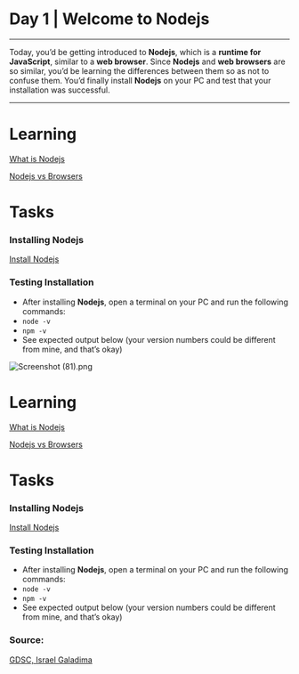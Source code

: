 # Day 1 | Welcome to Nodejs

---

Today, you’d be getting introduced to **Nodejs**, which is a **runtime for JavaScript**, similar to a **web browser**. Since **Nodejs** and **web browsers** are so similar, you’d be learning the differences between them so as not to confuse them. You’d finally install **Nodejs** on your PC and test that your installation was successful.

---

# Learning

[What is Nodejs](https://www.notion.so/What-is-Nodejs-f55486fc836c49b09c86cc76d1277bc5)

[Nodejs vs Browsers](https://www.notion.so/Nodejs-vs-Browsers-85e21cd7f265480c9001ab21c4b600f0)

# Tasks

### Installing Nodejs

[Install Nodejs](https://www.notion.so/Install-Nodejs-a6f4d390d506462e907e9b0daa896e8e)

### Testing Installation

- After installing **Nodejs**, open a terminal on your PC and run the following commands: 
- `node -v`
- `npm -v`
- See expected output below (your version numbers could be different from mine, and that’s okay)

![Screenshot (81).png](https://s3-us-west-2.amazonaws.com/secure.notion-static.com/f04eb12e-696a-4d45-9813-8c7a678a655e/Screenshot_(81).png)
# Learning

[What is Nodejs](https://www.notion.so/What-is-Nodejs-f55486fc836c49b09c86cc76d1277bc5)

[Nodejs vs Browsers](https://www.notion.so/Nodejs-vs-Browsers-85e21cd7f265480c9001ab21c4b600f0)

# Tasks

### Installing Nodejs

[Install Nodejs](https://www.notion.so/Install-Nodejs-a6f4d390d506462e907e9b0daa896e8e)

### Testing Installation

- After installing **Nodejs**, open a terminal on your PC and run the following commands: 
- `node -v`
- `npm -v`
- See expected output below (your version numbers could be different from mine, and that’s okay)

### Source:

[GDSC, Israel Galadima](https://israelgaladima.notion.site/Day-2-JavaScript-Refresher-96ecdd77ddb3462ba90ea6f7c83af90b)